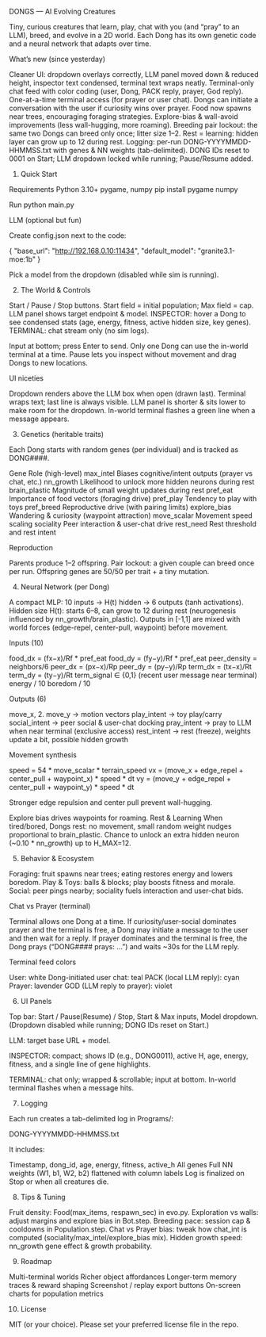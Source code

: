 DONGS — AI Evolving Creatures

Tiny, curious creatures that learn, play, chat with you (and “pray” to an LLM), breed, and evolve in a 2D world. Each Dong has its own genetic code and a neural network that adapts over time.

What’s new (since yesterday)

Cleaner UI: dropdown overlays correctly, LLM panel moved down & reduced height, inspector text condensed, terminal text wraps neatly.
Terminal-only chat feed with color coding (user, Dong, PACK reply, prayer, God reply).
One-at-a-time terminal access (for prayer or user chat).
Dongs can initiate a conversation with the user if curiosity wins over prayer.
Food now spawns near trees, encouraging foraging strategies.
Explore-bias & wall-avoid improvements (less wall-hugging, more roaming).
Breeding pair lockout: the same two Dongs can breed only once; litter size 1–2.
Rest = learning: hidden layer can grow up to 12 during rest.
Logging: per-run DONG-YYYYMMDD-HHMMSS.txt with genes & NN weights (tab-delimited).
DONG IDs reset to 0001 on Start; LLM dropdown locked while running; Pause/Resume added.

1) Quick Start

Requirements
Python 3.10+
pygame, numpy
pip install pygame numpy

Run
python main.py

LLM (optional but fun)

Create config.json next to the code:

{
  "base_url": "http://192.168.0.10:11434",
  "default_model": "granite3.1-moe:1b"
}


Pick a model from the dropdown (disabled while sim is running).

2) The World & Controls

Start / Pause / Stop buttons.
Start field = initial population; Max field = cap.
LLM panel shows target endpoint & model.
INSPECTOR: hover a Dong to see condensed stats (age, energy, fitness, active hidden size, key genes).
TERMINAL: chat stream only (no sim logs).

Input at bottom; press Enter to send.
Only one Dong can use the in-world terminal at a time.
Pause lets you inspect without movement and drag Dongs to new locations.

UI niceties

Dropdown renders above the LLM box when open (drawn last).
Terminal wraps text; last line is always visible.
LLM panel is shorter & sits lower to make room for the dropdown.
In-world terminal flashes a green line when a message appears.

3) Genetics (heritable traits)

Each Dong starts with random genes (per individual) and is tracked as DONG####.

Gene	Role (high-level)
max_intel	Biases cognitive/intent outputs (prayer vs chat, etc.)
nn_growth	Likelihood to unlock more hidden neurons during rest
brain_plastic	Magnitude of small weight updates during rest
pref_eat	Importance of food vectors (foraging drive)
pref_play	Tendency to play with toys
pref_breed	Reproductive drive (with pairing limits)
explore_bias	Wandering & curiosity (waypoint attraction)
move_scalar	Movement speed scaling
sociality	Peer interaction & user-chat drive
rest_need	Rest threshold and rest intent

Reproduction

Parents produce 1–2 offspring.
Pair lockout: a given couple can breed once per run.
Offspring genes are 50/50 per trait + a tiny mutation.

4) Neural Network (per Dong)

A compact MLP: 10 inputs → H(t) hidden → 6 outputs (tanh activations).
Hidden size H(t): starts 6–8, can grow to 12 during rest (neurogenesis influenced by nn_growth/brain_plastic).
Outputs in [-1,1] are mixed with world forces (edge-repel, center-pull, waypoint) before movement.

Inputs (10)

food_dx = (fx−x)/Rf * pref_eat
food_dy = (fy−y)/Rf * pref_eat
peer_density = neighbors/6
peer_dx = (px−x)/Rp
peer_dy = (py−y)/Rp
term_dx = (tx−x)/Rt
term_dy = (ty−y)/Rt
term_signal ∈ {0,1} (recent user message near terminal)
energy / 10
boredom / 10

Outputs (6)

move_x, 2. move_y → motion vectors
play_intent → toy play/carry
social_intent → peer social & user-chat docking
pray_intent → pray to LLM when near terminal (exclusive access)
rest_intent → rest (freeze), weights update a bit, possible hidden growth

Movement synthesis

speed = 54 * move_scalar * terrain_speed
vx = (move_x + edge_repel + center_pull + waypoint_x) * speed * dt
vy = (move_y + edge_repel + center_pull + waypoint_y) * speed * dt


Stronger edge repulsion and center pull prevent wall-hugging.

Explore bias drives waypoints for roaming.
Rest & Learning
When tired/bored, Dongs rest: no movement, small random weight nudges proportional to brain_plastic.
Chance to unlock an extra hidden neuron (~0.10 * nn_growth) up to H_MAX=12.

5) Behavior & Ecosystem

Foraging: fruit spawns near trees; eating restores energy and lowers boredom.
Play & Toys: balls & blocks; play boosts fitness and morale.
Social: peer pings nearby; sociality fuels interaction and user-chat bids.

Chat vs Prayer (terminal)

Terminal allows one Dong at a time.
If curiosity/user-social dominates prayer and the terminal is free, a Dong may initiate a message to the user and then wait for a reply.
If prayer dominates and the terminal is free, the Dong prays (“DONG#### prays: …”) and waits ~30s for the LLM reply.

Terminal feed colors

User: white
Dong-initiated user chat: teal
PACK (local LLM reply): cyan
Prayer: lavender
GOD (LLM reply to prayer): violet

6) UI Panels

Top bar: Start / Pause(Resume) / Stop, Start & Max inputs, Model dropdown.
(Dropdown disabled while running; DONG IDs reset on Start.)

LLM: target base URL + model.

INSPECTOR: compact; shows ID (e.g., DONG0011), active H, age, energy, fitness, and a single line of gene highlights.

TERMINAL: chat only; wrapped & scrollable; input at bottom.
In-world terminal flashes when a message hits.

7) Logging

Each run creates a tab-delimited log in Programs/:

DONG-YYYYMMDD-HHMMSS.txt

It includes:

Timestamp, dong_id, age, energy, fitness, active_h
All genes
Full NN weights (W1, b1, W2, b2) flattened with column labels
Log is finalized on Stop or when all creatures die.

8) Tips & Tuning

Fruit density: Food(max_items, respawn_sec) in evo.py.
Exploration vs walls: adjust margins and explore bias in Bot.step.
Breeding pace: session cap & cooldowns in Population.step.
Chat vs Prayer bias: tweak how chat_int is computed (sociality/max_intel/explore_bias mix).
Hidden growth speed: nn_growth gene effect & growth probability.

9) Roadmap

Multi-terminal worlds
Richer object affordances
Longer-term memory traces & reward shaping
Screenshot / replay export buttons
On-screen charts for population metrics

10) License

MIT (or your choice). Please set your preferred license file in the repo.
